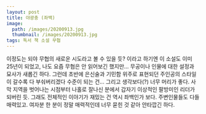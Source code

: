```yaml
---
layout: post
title: 야광충 (좌백)
image:
  path: /images/20200913.jpg
  thumbnail: /images/20200913.jpg
tags: 독서 책 소설 무협
---
```


이정도는 되야 무협의 새로운 시도라고 볼 수 있을 듯? 이라고 하기엔 이 소설도 이미 25년이 되었고, 나도 요즘 무협은 안 읽어보긴 했지만... 무공이나 인물에 대한 설정과 묘사가 새롭긴 하다. 그런데 초반에 은신술과 기민함 위주로 표현되던 주인공의 스타일이 갈수록 다 부숴버리겠다 수준이 되는 건... 그리고 생각보다(?) 너무 머리가 좋다. 사막 지역을 벗어나는 시점부터 나홀로 잘나신 분에서 갑자기 이상적인 팔방미인 리더가 되버린 듯. 그래도 전체적인 이야기가 재밌는 건 역시 좌백인가 보다. 주변인물들도 다들 매력있고. 여자분 한 분이 정말 매력적인데 너무 묻힌 것 같아 안타깝긴 하다.
